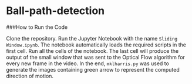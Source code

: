 # Ball-path-detection

###How to Run the Code

Clone the repository. Run the Jupyter Notebook with the name `Sliding Window.ipynb`. The notebook automatically loads the required scripts in the first cell. Run all the cells of the notebook. The last cell will produce the output of the small window that was sent to the Optical Flow algorithm for every new frame in the video. In the end, `mklharris.py` was used to generate the images containing green arrow to represent the computed direction of motion. 
